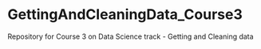 # GettingAndCleaningData_Course3
Repository for Course 3 on Data Science track - Getting and Cleaning data
